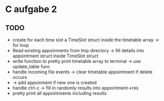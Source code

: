 # C aufgabe 2

## TODO
- create for each time slot a TimeSlot struct inside the timetable array -> for loop
- Read existing appoinments from tmp directory -> fill details into appointment struct inside TimeSlot struct
- write function to pretty print timetable array to terminal -> use update_table func
- handle incoming file events -> clear timetable appointment if delete occurs
- -> add appoinment if new one is created
- handle ctrl-c -> fill in randomly results into appointment->res 
- pretty print all appointments including results
